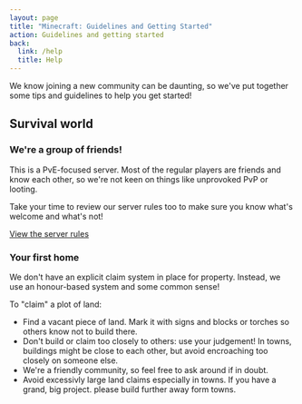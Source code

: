 ```yaml
---
layout: page
title: "Minecraft: Guidelines and Getting Started"
action: Guidelines and getting started
back:
  link: /help
  title: Help
---
```


We know joining a new community can be daunting, so we've put together some tips and guidelines to help you get started! 

## Survival world

### We're a group of friends!

This is a PvE-focused server. Most of the regular players are friends and know each other, so we're not keen on things like unprovoked PvP or looting. 

Take your time to review our server rules too to make sure you know what's welcome and what's not! 

<a href="/rules" class="action">View the server rules</a>

### Your first home

We don't have an explicit claim system in place for property. Instead, we use an honour-based system and some common sense! 

To "claim" a plot of land:

* Find a vacant piece of land. Mark it with signs and blocks or torches so others know not to build there. 
* Don't build or claim too closely to others: use your judgement! In towns, buildings might be close to each other, but avoid encroaching too closely on someone else. 
* We're a friendly community, so feel free to ask around if in doubt. 
* Avoid excessivly large land claims especially in towns. If you have a grand, big project. please build further away form towns. 

<!--*(TODO: Write about player towns)*-->

<!--## Free-form Creative world

* Feel free to build anywhere! 
* Just remember: don't grief or modify existing stuff
* For testing and building mockups, use the TP button at spawn. It'll teleport you out further to open land so you're able to build more freely. -->